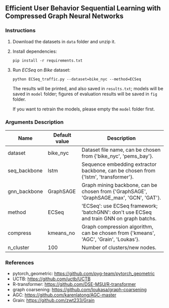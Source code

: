 ## Efficient User Behavior Sequential Learning with Compressed Graph Neural Networks

### Instructions 

1. Download the datasets in `data` folder and unzip it.

2. Install dependencies:

   ```shell
   pip install -r requirements.txt
   ```


3. Run *ECSeq* on *Bike* dataset:

    ```shell
    python ECSeq_traffic.py --dataset=bike_nyc --method=ECSeq
    ```

    The results will be printed, and also saved in `results.txt`; models will be saved in `model` folder; figures of evaluation results will be saved in `fig` folder.

    If you want to retrain the models, please empty the `model` folder first.

### Arguments Description

| Name         | Default value | Description                                                  |
| ------------ | ------------- | ------------------------------------------------------------ |
| dataset      | bike_nyc      | Dataset file name, can be chosen from {'bike_nyc', 'pems_bay'}. |
| seq_backbone | lstm          | Sequence embedding extractor backbone, can be chosen from {'lstm', 'transformer'}. |
| gnn_backbone | GraphSAGE     | Graph mining backbone, can be chosen from {'GraphSAGE', 'GraphSAGE_max', 'GCN', 'GAT'}. |
| method       | ECSeq         | 'ECSeq': use ECSeq framework; 'batchGNN': don't use ECSeq and train GNN on graph batchs. |
| compress     | kmeans_no     | Graph compression algorithm, can be chosen from {'kmeans', 'AGC', 'Grain', 'Loukas'}. |
| n_cluster    | 100           | Number of clusters/new nodes.                                |

### References

- pytorch_geometric: https://github.com/pyg-team/pytorch_geometric
- UCTB: https://github.com/uctb/UCTB
- R-transformer: https://github.com/DSE-MSU/R-transformer
- graph coarsening: https://github.com/loukasa/graph-coarsening
- AGC: https://github.com/karenlatong/AGC-master
- Grain: https://github.com/zwt233/Grain
